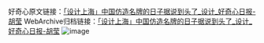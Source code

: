 好奇心原文链接：[「设计上海」中国仿造名牌的日子据说到头了_设计_好奇心日报-胡莹](https://www.qdaily.com/articles/7326.html)
WebArchive归档链接：[「设计上海」中国仿造名牌的日子据说到头了_设计_好奇心日报-胡莹](http://web.archive.org/web/20190623172301/https://www.qdaily.com/articles/7326.html)
![image](http://ww3.sinaimg.cn/large/007d5XDply1g3wjdyhm6zj30u0383hbm)